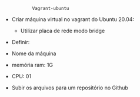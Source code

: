                Vagrant-ubuntu

- Criar máquina virtual no vagrant do Ubuntu 20.04:
  - Utilizar placa de rede modo bridge 

- Definir:
 - Nome da máquina
 - memória ram: 1G
 - CPU: 01
 - Subir os arquivos para um repositório no Github
